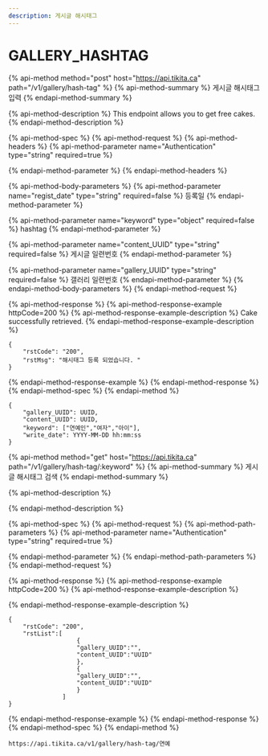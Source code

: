 ```yaml
---
description: 게시글 해시태그
---
```


# GALLERY\_HASHTAG

{% api-method method="post" host="https://api.tikita.ca" path="/v1/gallery/hash-tag" %}
{% api-method-summary %}
게시글 해시태그 입력 
{% endapi-method-summary %}

{% api-method-description %}
This endpoint allows you to get free cakes.
{% endapi-method-description %}

{% api-method-spec %}
{% api-method-request %}
{% api-method-headers %}
{% api-method-parameter name="Authentication" type="string" required=true %}

{% endapi-method-parameter %}
{% endapi-method-headers %}

{% api-method-body-parameters %}
{% api-method-parameter name="regist\_date" type="string" required=false %}
등록일 
{% endapi-method-parameter %}

{% api-method-parameter name="keyword" type="object" required=false %}
hashtag
{% endapi-method-parameter %}

{% api-method-parameter name="content\_UUID" type="string" required=false %}
게시글 일련번호 
{% endapi-method-parameter %}

{% api-method-parameter name="gallery\_UUID" type="string" required=false %}
갤러리 일련번호 
{% endapi-method-parameter %}
{% endapi-method-body-parameters %}
{% endapi-method-request %}

{% api-method-response %}
{% api-method-response-example httpCode=200 %}
{% api-method-response-example-description %}
Cake successfully retrieved.
{% endapi-method-response-example-description %}

```
{
    "rstCode": "200",
    "rstMsg": "해시태그 등록 되었습니다. "
}
```
{% endapi-method-response-example %}
{% endapi-method-response %}
{% endapi-method-spec %}
{% endapi-method %}

```text
{
    "gallery_UUID": UUID,
    "content_UUID": UUID,
    "keyword": ["연예인","여자","아이"],
    "write_date": YYYY-MM-DD hh:mm:ss
}
```

{% api-method method="get" host="https://api.tikita.ca" path="/v1/gallery/hash-tag/:keyword" %}
{% api-method-summary %}
게시글 해시태그 검색 
{% endapi-method-summary %}

{% api-method-description %}

{% endapi-method-description %}

{% api-method-spec %}
{% api-method-request %}
{% api-method-path-parameters %}
{% api-method-parameter name="Authentication" type="string" required=true %}

{% endapi-method-parameter %}
{% endapi-method-path-parameters %}
{% endapi-method-request %}

{% api-method-response %}
{% api-method-response-example httpCode=200 %}
{% api-method-response-example-description %}

{% endapi-method-response-example-description %}

```
{
    "rstCode": "200",
    "rstList":[   
                   {
                   "gallery_UUID":"",
                   "content_UUID":"UUID"
                   },
                   {
                   "gallery_UUID":"",
                   "content_UUID":"UUID"
                   }
               ]                
}
```
{% endapi-method-response-example %}
{% endapi-method-response %}
{% endapi-method-spec %}
{% endapi-method %}

```text
https://api.tikita.ca/v1/gallery/hash-tag/연예
```


